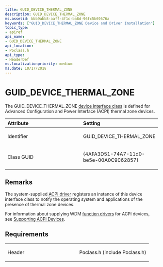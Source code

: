 ```yaml
---
title: GUID_DEVICE_THERMAL_ZONE
description: GUID_DEVICE_THERMAL_ZONE
ms.assetid: bbb9abb8-aaff-4f1c-ba8d-96fc5b69676a
keywords: ["GUID_DEVICE_THERMAL_ZONE Device and Driver Installation"]
topic_type:
- apiref
api_name:
- GUID_DEVICE_THERMAL_ZONE
api_location:
- Poclass.h
api_type:
- HeaderDef
ms.localizationpriority: medium
ms.date: 10/17/2018
---
```


# GUID_DEVICE_THERMAL_ZONE


The GUID_DEVICE_THERMAL_ZONE [device interface class](https://docs.microsoft.com/windows-hardware/drivers/install/device-interface-classes) is defined for Advanced Configuration and Power Interface (ACPI) thermal zone devices.

<table>
<colgroup>
<col width="50%" />
<col width="50%" />
</colgroup>
<thead>
<tr class="header">
<th align="left">Attribute</th>
<th align="left">Setting</th>
</tr>
</thead>
<tbody>
<tr class="odd">
<td align="left"><p>Identifier</p></td>
<td align="left"><p>GUID_DEVICE_THERMAL_ZONE</p></td>
</tr>
<tr class="even">
<td align="left"><p>Class GUID</p></td>
<td align="left"><p>{4AFA3D51-74A7-11d0-be5e-00A0C9062857}</p></td>
</tr>
</tbody>
</table>

 

Remarks
-------

The system-supplied [ACPI driver](https://docs.microsoft.com/windows-hardware/drivers/kernel/acpi-driver) registers an instance of this device interface class to notify the operating system and applications of the presence of thermal zone devices.

For information about supplying WDM [function drivers](https://docs.microsoft.com/windows-hardware/drivers/kernel/function-drivers) for ACPI devices, see [Supporting ACPI Devices](https://docs.microsoft.com/windows-hardware/drivers/acpi/supporting-acpi-devices).

Requirements
------------

<table>
<colgroup>
<col width="50%" />
<col width="50%" />
</colgroup>
<tbody>
<tr class="odd">
<td align="left"><p>Header</p></td>
<td align="left">Poclass.h (include Poclass.h)</td>
</tr>
</tbody>
</table>

 

 





